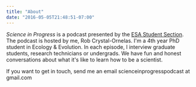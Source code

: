 ```yaml
---
title: "About"
date: "2016-05-05T21:48:51-07:00"
---
```


*Science in Progress* is a podcast presented by the [ESA Student Section](https://www.esastudents.org/).  The podcast is hosted by me, Rob Crystal-Ornelas.  I'm a 4th year PhD student in Ecology & Evolution.  In each episode, I interview graduate students, research technicians or undergrads.  We have fun and honest conversations about what it's like to learn how to be a scientist.

If you want to get in touch, send me an email scienceinprogresspodcast at gmail.com
